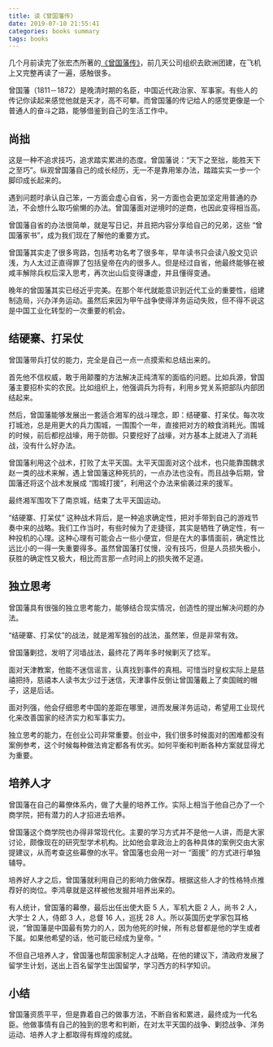 ```yaml
---
title: 读《曾国藩传》
date: 2019-07-10 21:55:41
categories: books summary
tags: books
---
```


几个月前读完了张宏杰所著的[《曾国藩传》](https://item.jd.com/12469371.html)，前几天公司组织去欧洲团建，在飞机上又完整再读了一遍，感触很多。

曾国藩（1811－1872）是晚清时期的名臣，中国近代政治家、军事家。有些人的传记你读起来感觉他就是天才，高不可攀。而曾国藩的传记给人的感觉更像是一个普通人的奋斗之路，能够借鉴到自己的生活工作中。

## 尚拙

这是一种不追求技巧，追求踏实累进的态度。曾国藩说：“天下之至拙，能胜天下之至巧”。纵观曾国藩自己的成长经历，无一不是靠用笨办法，踏踏实实一步一个脚印成长起来的。

遇到问题时承认自己笨，一方面会虚心自省，另一方面也会更加坚定用普通的办法，不会想什么取巧偷懒的办法。曾国藩面对逆境时的逆商，也因此变得相当高。

曾国藩自省的办法很简单，就是写日记，并且把内容分享给自己的兄弟，这些 “曾国藩家书”，成为我们现在了解他的重要方式。

曾国藩其实走了很多弯路，包括考功名考了很多年，早年读书只会读八股文见识浅，为人太过正直得罪了包括皇帝在内的很多人。但是经过自省，他最终能够在被咸丰解除兵权后深入思考，再次出山后变得谦虚，并且懂得变通。

晚年的曾国藩其实已经近乎完美。在那个年代就能意识到近代工业的重要性，组建制造局，兴办洋务运动。虽然后来因为甲午战争使得洋务运动失败，但不得不说这是中国工业化转型的一次重要的机会。

## 结硬寨、打呆仗

曾国藩带兵打仗的能力，完全是自己一点一点摸索和总结出来的。

首先他不信权威，敢于用颠覆的方法解决正纯清军的面临的问题。比如兵源，曾国藩主要招朴实的农民。比如组织上，他强调兵为将有，利用乡党关系把部队内部团结起来。

然后，曾国藩能够发展出一套适合湘军的战斗理念，即：结硬寨、打呆仗。每次攻打城池，总是用更大的兵力围城，一围围个一年，直接把对方的粮食消耗光。围城的时候，前后都挖战壕，用于防御。只要挖好了战壕，对方基本上就进入了消耗战，没有什么好办法。

曾国藩利用这个战术，打败了太平天国。太平天国面对这个战术，也只能靠围魏求赵一类的战术来解，遇上曾国藩这种死抗的，一点办法也没有。而且战争后期，曾国藩还将这个战术发展成 “围城打援”，利用这个办法来偷袭过来的援军。

最终湘军围攻下了南京城，结束了太平天国运动。

“结硬寨、打呆仗” 这种战术背后，是一种追求确定性，把对手带到自己的游戏节奏中来的战略。我们工作当时，有些时候为了走捷径，其实是牺牲了确定性，有一种投机的心理。这种心理有可能会占一些小便宜，但是在大的事情面前，确定性比远比小的一得一失重要得多。虽然曾国藩打仗慢，没有技巧，但是人员损失极小，获胜的确定性又极大，相比而言那一点时间上的损失微不足道。

## 独立思考

曾国藩具有很强的独立思考能力，能够结合现实情况，创造性的提出解决问题的办法。

“结硬寨、打呆仗”的战法，就是湘军独创的战法，虽然笨，但是非常有效。

曾国藩剿捻，发明了河墙战法，最终花了两年多时候剿灭了捻军。

面对天津教案，他能不迷信谣言，认真找到事件的真相。可惜当时皇权实际上是慈禧把持，慈禧本人读书太少过于迷信，天津事件反倒让曾国藩戴上了卖国贼的帽子，这是后话。

面对列强，他会仔细思考中国的差距在哪里，进而发展洋务运动，希望用工业现代化来改善国家的经济实力和军事实力。

独立思考的能力，在创业公司非常重要。创业中，我们很多时候面对的困难都没有案例参考，这个时候每种做法肯定都各有优劣。如何平衡和判断各种方案就显得尤为重要。

## 培养人才

曾国藩在自己的幕僚体系内，做了大量的培养工作。实际上相当于他自己办了一个商学院，把有潜力的人才招进去培养。

曾国藩这个商学院也办得非常现代化。主要的学习方式并不是他一人讲，而是大家讨论，颇像现在的研究型学术机构。比如他会拿政治上的各种具体的案例交由大家提建议，从而考查这些幕僚的水平。曾国藩也会用一对一 “面援” 的方式进行单独辅导。

培养好人才之后，曾国藩就利用自己的影响力做保荐。根据这些人才的性格特点推荐好的岗位。李鸿章就是这样被他发掘并培养出来的。

有人统计，曾国藩的幕僚，最后出任出使大臣 5 人，军机大臣 2 人，尚书 2 人，大学士 2 人，侍郎 3 人，总督 16 人，巡抚 28 人。所以英国历史学家包耳格说，“曾国藩是中国最有势力的人，因为他死的时候，所有总督都是他的学生或者下属。如果他希望的话，他可能已经成为皇帝。“ 

不但自己培养人才，曾国藩也帮国家制定人才战略，在他的建议下，清政府发展了留学生计划，送出上百名留学生出国留学，学习西方的科学知识。

## 小结

曾国藩资质平平，但是靠着自己的做事方法，不断自省和累进，最终成为一代名臣。他做事情有自己的独到的思考和判断，在对太平天国的战争、剿捻战争、洋务运动、培养人才上都取得有辉煌的成就。

